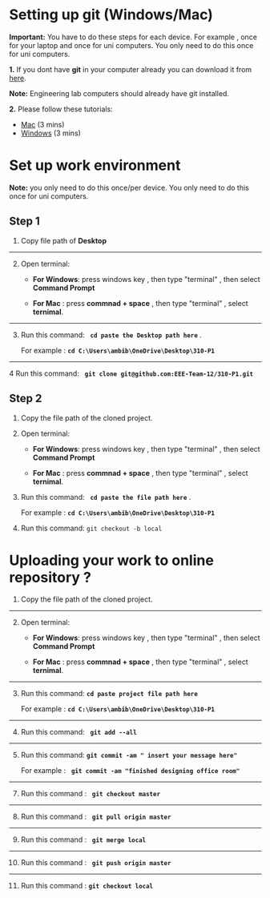# Setting up git (Windows/Mac)

**Important:** You have to do these steps for each device. For example , once for your laptop and once for uni computers. You only need to do this once for uni computers.

**1.**  If you dont have **git** in your computer already you can download it from [here](https://git-scm.com/downloads).

**Note:** Engineering lab computers should already have git installed.

**2.** Please follow these tutorials:
- [Mac](https://www.youtube.com/watch?v=8BLLShRqKd4) (3 mins)
- [Windows](https://www.youtube.com/watch?v=WgZIv5HI44o) (3 mins)



# Set up work environment

**Note:**  you only need to do this once/per device. You only need to do this once for uni computers.

## Step 1


1. Copy file path of **Desktop**
---

2. Open terminal:
	- **For Windows**: press windows key , then type "terminal" , then select **Command Prompt**

	
	- **For Mac** : press  **commnad + space** , then type "terminal" , select **ternimal**.
---

3. Run this command: **`` cd paste the Desktop path here``** .
		
	For example :	 **``cd C:\Users\ambib\OneDrive\Desktop\310-P1``**
---
	
4 Run this command: **`` git clone git@github.com:EEE-Team-12/310-P1.git``**



## Step 2

1. Copy the file path of the cloned project.

2. Open terminal:
	- **For Windows**: press windows key , then type "terminal" , then select **Command Prompt**

	
	- **For Mac** : press  **commnad + space** , then type "terminal" , select **ternimal**.

3. Run this command: **`` cd paste the file path here``** .
		
	For example :	 **``cd C:\Users\ambib\OneDrive\Desktop\310-P1``**

4. Run this command: ``git checkout -b local``


# Uploading your work to online repository ?

1. Copy the file path of the cloned project.
---

2. Open terminal:
	- **For Windows**: press windows key , then type "terminal" , then select **Command Prompt**

	
	- **For Mac** : press  **commnad + space** , then type "terminal" , select **ternimal**.
---


3. Run this command:  **`cd paste project file path here`**  

	For example :  **`cd C:\Users\ambib\OneDrive\Desktop\310-P1`**
---

4. Run this command: **`` git add --all``**
---
5.  Run this command: **``git commit -am " insert your message here"``**


	For example : **`` git commit -am "finished designing office room"``**
---
	
7. Run this command : **`` git checkout master``**
---
8. Run this command : **`` git pull origin master``**
---
9. Run this command : **`` git merge local``**
---
 
10. Run this command : **`` git push origin master``**
---

11. Run this command : **``git checkout local``**




































 





















